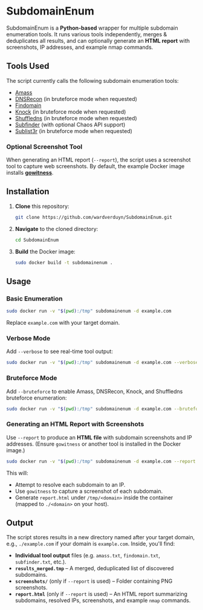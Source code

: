 # SubdomainEnum

SubdomainEnum is a **Python-based** wrapper for multiple subdomain enumeration tools. It runs various tools independently, merges & deduplicates all results, and can optionally generate an **HTML report** with screenshots, IP addresses, and example nmap commands.

## Tools Used

The script currently calls the following subdomain enumeration tools:

- [Amass](https://github.com/owasp-amass/amass)
- [DNSRecon](https://github.com/darkoperator/dnsrecon) (in bruteforce mode when requested)
- [Findomain](https://github.com/Findomain/Findomain)
- [Knock](https://github.com/guelfoweb/knock) (in bruteforce mode when requested)
- [Shuffledns](https://github.com/projectdiscovery/shuffledns) (in bruteforce mode when requested)
- [Subfinder](https://github.com/projectdiscovery/subfinder) (with optional Chaos API support)
- [Sublist3r](https://github.com/aboul3la/Sublist3r) (in bruteforce mode when requested)

### Optional Screenshot Tool

When generating an HTML report (`--report`), the script uses a screenshot tool to capture web screenshots. By default, the example Docker image installs **[gowitness](https://github.com/sensepost/gowitness)**.

## Installation

1. **Clone** this repository:
   ```bash
   git clone https://github.com/wardverduyn/SubdomainEnum.git
   ```
2. **Navigate** to the cloned directory:
   ```bash
   cd SubdomainEnum
   ```
3. **Build** the Docker image:
   ```bash
   sudo docker build -t subdomainenum .
   ```

## Usage

### Basic Enumeration

```bash
sudo docker run -v "$(pwd):/tmp" subdomainenum -d example.com
```
Replace `example.com` with your target domain.

### Verbose Mode

Add `--verbose` to see real-time tool output:

```bash
sudo docker run -v "$(pwd):/tmp" subdomainenum -d example.com --verbose
```

### Bruteforce Mode

Add `--bruteforce` to enable Amass, DNSRecon, Knock, and Shuffledns bruteforce enumeration:

```bash
sudo docker run -v "$(pwd):/tmp" subdomainenum -d example.com --bruteforce
```

### Generating an HTML Report with Screenshots

Use `--report` to produce an **HTML file** with subdomain screenshots and IP addresses. (Ensure `gowitness` or another tool is installed in the Docker image.)

```bash
sudo docker run -v "$(pwd):/tmp" subdomainenum -d example.com --report
```

This will:
- Attempt to resolve each subdomain to an IP.
- Use `gowitness` to capture a screenshot of each subdomain.
- Generate `report.html` under `/tmp/<domain>` inside the container (mapped to `./<domain>` on your host).

## Output

The script stores results in a new directory named after your target domain, e.g., `./example.com` if your domain is `example.com`. Inside, you'll find:

- **Individual tool output** files (e.g. `amass.txt`, `findomain.txt`, `subfinder.txt`, etc.).  
- **`results_merged.tmp`** – A merged, deduplicated list of discovered subdomains.  
- **`screenshots/`** (only if `--report` is used) – Folder containing PNG screenshots.  
- **`report.html`** (only if `--report` is used) – An HTML report summarizing subdomains, resolved IPs, screenshots, and example `nmap` commands.